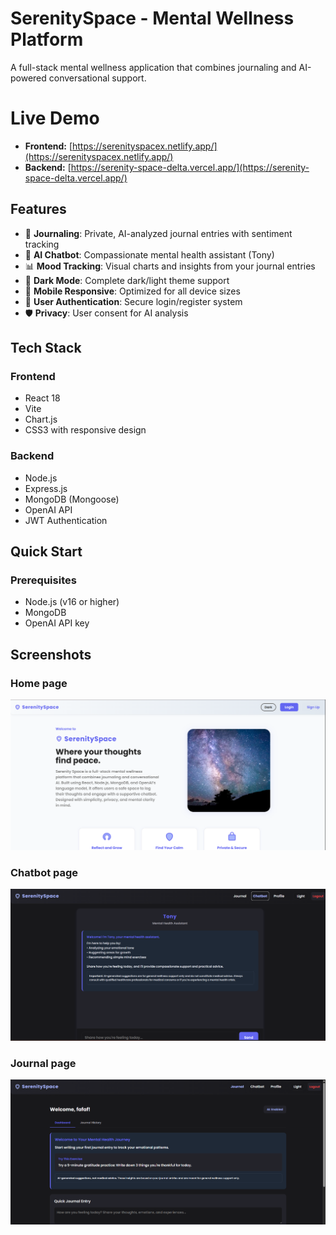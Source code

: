 # SerenitySpace - Mental Wellness Platform

A full-stack mental wellness application that combines journaling and AI-powered conversational support.

# Live Demo

- **Frontend:** [https://serenityspacex.netlify.app/](https://serenityspacex.netlify.app/)
- **Backend:** [https://serenity-space-delta.vercel.app/](https://serenity-space-delta.vercel.app/) 

## Features

- 📝 **Journaling**: Private, AI-analyzed journal entries with sentiment tracking
- 🤖 **AI Chatbot**: Compassionate mental health assistant (Tony)
- 📊 **Mood Tracking**: Visual charts and insights from your journal entries
- 🌙 **Dark Mode**: Complete dark/light theme support
- 📱 **Mobile Responsive**: Optimized for all device sizes
- 🔐 **User Authentication**: Secure login/register system
- 🛡️ **Privacy**: User consent for AI analysis

## Tech Stack

### Frontend
- React 18
- Vite
- Chart.js
- CSS3 with responsive design

### Backend
- Node.js
- Express.js
- MongoDB (Mongoose)
- OpenAI API
- JWT Authentication

## Quick Start

### Prerequisites
- Node.js (v16 or higher)
- MongoDB
- OpenAI API key

## Screenshots

### Home page
![Demo Screenshot](screenshots/home.png)

### Chatbot page
![Demo Screenshot](screenshots/chatbot.png)

### Journal page
![Demo Screenshot](screenshots/journal.png)

